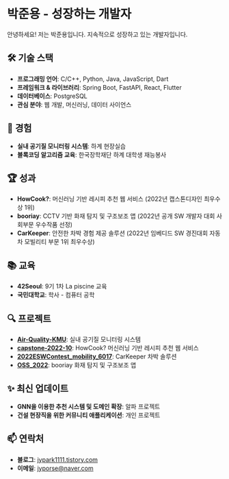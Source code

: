 # 박준용 - 성장하는 개발자

안녕하세요! 저는 박준용입니다. 지속적으로 성장하고 있는 개발자입니다.

## 🛠️ 기술 스택
- **프로그래밍 언어**: C/C++, Python, Java, JavaScript, Dart
- **프레임워크 & 라이브러리**: Spring Boot, FastAPI, React, Flutter
- **데이터베이스**: PostgreSQL
- **관심 분야**: 웹 개발, 머신러닝, 데이터 사이언스

## 💼 경험
- **실내 공기질 모니터링 시스템**: 하계 현장실습
- **블록코딩 알고리즘 교육**: 한국장학재단 하계 대학생 재능봉사

## 🏆 성과
- **HowCook?**: 머신러닝 기반 레시피 추천 웹 서비스 (2022년 캡스톤디자인 최우수상 1위)
- **booriay**: CCTV 기반 화재 탐지 및 구조보조 앱 (2022년 공개 SW 개발자 대회 사회부문 우수작품 선정)
- **CarKeeper**: 안전한 차박 경험 제공 솔루션 (2022년 임베디드 SW 경진대회 자동차 모빌리티 부문 1위 최우수상)

## 📚 교육
- **42Seoul**: 9기 1차 La piscine 교육
- **국민대학교**: 학사 - 컴퓨터 공학

## 🔍 프로젝트
- **[Air-Quality-KMU](https://github.com/junyong1111/Air-Quality-KMU)**: 실내 공기질 모니터링 시스템
- **[capstone-2022-10](https://github.com/junyong1111/capstone-2022-10)**: HowCook? 머신러닝 기반 레시피 추천 웹 서비스
- **[2022ESWContest_mobility_6017](https://github.com/junyong1111/2022ESWContest_mobility_6017)**: CarKeeper 차박 솔루션
- **[OSS_2022](https://github.com/junyong1111/OSS_2022)**: booriay 화재 탐지 및 구조보조 앱

## ✨ 최신 업데이트

- **GNN을 이용한 추천 시스템 및 도메인 확장**: 알파 프로젝트
- **건설 현장직을 위한 커뮤니티 애플리케이션**: 개인 프로젝트

## 📫 연락처
- **블로그**: [jypark1111.tistory.com](https://jypark1111.tistory.com)
- **이메일**: [jyporse@naver.com](jyporse@naver.com)
